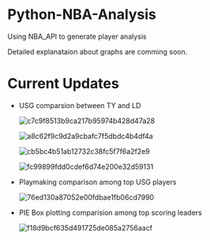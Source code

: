 # Python-NBA-Analysis

Using NBA_API to generate player analysis

Detailed explanataion about graphs are comming soon.

# Current Updates

<ul>
  <li> USG comparsion between TY and LD</li>
  
  ![c7c9f8513b9ca217b95974b428d47a28](https://github.com/jhkwag970/Python-NBA-Analysis/assets/54969114/9da2dac2-72f6-477d-9f95-88f93594ee3a)
  
  ![a8c62f9c9d2a9cbafc7f5dbdc4b4df4a](https://github.com/jhkwag970/Python-NBA-Analysis/assets/54969114/0ff76b66-f19a-4609-b38e-8773185c6f45)
  
  ![cb5bc4b51ab12732c38fc5f7f6a2f2e9](https://github.com/jhkwag970/Python-NBA-Analysis/assets/54969114/f4912af7-43e0-4bc4-8dc3-a6e9dd74470e)

   ![fc99899fdd0cdef6d74e200e32d59131](https://github.com/jhkwag970/Python-NBA-Analysis/assets/54969114/32d4afac-812e-422c-b6a8-fd45c0fe4a85)


  <li> Playmaking comparison among top USG players</li>

  ![76ed130a87052e00fdbae1fb06cd7990](https://github.com/jhkwag970/Python-NBA-Analysis/assets/54969114/2e613993-665c-42d6-9fcf-641c8c26e873)
  
  <li> PIE Box plotting comparision among top scoring leaders </li>

  ![f18d9bcf635d491725de085a2756aacf](https://github.com/jhkwag970/Python-NBA-Analysis/assets/54969114/db8ed7b1-ff51-4ccc-b95f-6e60796b8d1a)
  
</ul>
